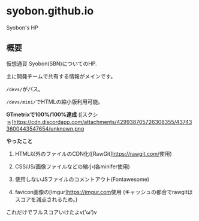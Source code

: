 # syobon.github.io
Syobon's HP

## 概要
仮想通貨 Syobon(SBN)についてのHP.

主に開発チームで共有する情報がメインです。

`/devs/`がパス。

`/devs/mini/`でHTMLの縮小版利用可能。

**GTmetrixで100%/100%達成**
([スクショ]<https://cdn.discordapp.com/attachments/429938705726308355/437433600443547654/unknown.png>

**やったこと**

1. HTML以外のファイルのCDN化([RawGit]<https://rawgit.com/>使用)

2. CSS/JS/画像ファイルなどの縮小(各minifer使用)

3. 使用しないJSファイルのコメントアウト(Fontawesome)

3. favicon画像の[imgur]<https://imgur.com>使用
(キャッシュの都合でrawgitはスコアを減点されるため。)

これだけでフルスコアいけたよv('ω')v
